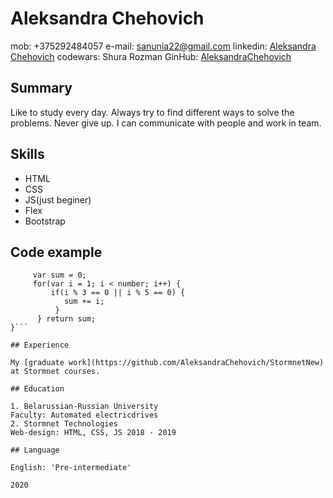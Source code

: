 # Aleksandra Chehovich

 mob: +375292484057
 e-mail: sanunia22@gmail.com
 linkedin: [Aleksandra Chehovich](https://www.linkedin.com/feed/)
 codewars: Shura Rozman
 GinHub: [AleksandraChehovich](https://github.com/AleksandraChehovich)

## Summary

Like to study every day. Always try to find different ways to solve the problems. Never give up. I can communicate with people and work in team.

## Skills

* HTML
* CSS
* JS(just beginer)
* Flex
* Bootstrap

## Code example

```function solution(number) {
     var sum = 0;
     for(var i = 1; i < number; i++) {
         if(i % 3 == 0 || i % 5 == 0) {
            sum += i;
          }
      } return sum;
}```

## Experience

My [graduate work](https://github.com/AleksandraChehovich/StormnetNew) at Stormnet courses.

## Education

1. Belarussian-Russian University
Faculty: Automated electricdrives
2. Stormnet Technologies
Web-design: HTML, CSS, JS 2018 - 2019

## Language

English: 'Pre-intermediate'

2020

